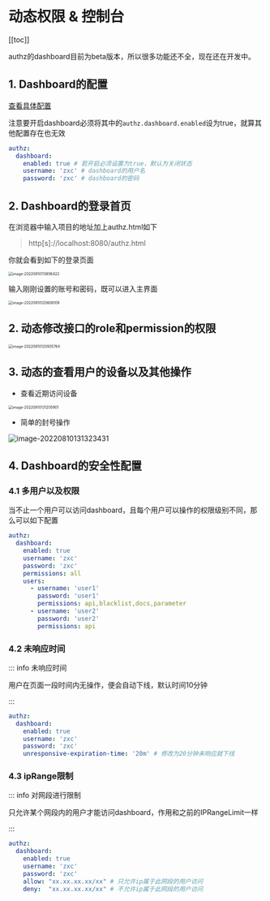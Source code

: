 # 动态权限 & 控制台

[[toc]]



authz的dashboard目前为beta版本，所以很多功能还不全，现在还在开发中。



## 1. Dashboard的配置

[查看具体配置](/guide/settings#dashboard配置)

注意要开启dashboard必须将其中的`authz.dashboard.enabled`设为true，就算其他配置存在也无效

```yaml
authz:
  dashboard:
    enabled: true # 若开启必须设置为true，默认为关闭状态
    username: 'zxc' # dashboard的用户名
    password: 'zxc' # dashboard的密码
```



## 2. Dashboard的登录首页

在浏览器中输入项目的地址加上authz.html如下

> http[s]://localhost:8080/authz.html

 你就会看到如下的登录页面

<img src="https://tva1.sinaimg.cn/large/e6c9d24egy1h51inbdkcfj219u0u00x5.jpg" alt="image-20220810113656422" style="zoom:50%;" />

输入刚刚设置的账号和密码，既可以进入主界面

<img src="https://tva1.sinaimg.cn/large/e6c9d24egy1h51jhlm3grj213o0u0jtm.jpg" alt="image-20220810120606109" style="zoom:50%;" />

## 2. 动态修改接口的role和permission的权限

<img src="https://tva1.sinaimg.cn/large/e6c9d24egy1h51jl9yqjaj21wm0u0mzo.jpg" alt="image-20220810120935764" style="zoom:50%;" />

## 3. 动态的查看用户的设备以及其他操作

- 查看近期访问设备

<img src="https://tva1.sinaimg.cn/large/e6c9d24egy1h51le9epj1j220y0gmwgg.jpg" alt="image-20220810131205901" style="zoom:50%;" />

- 简单的封号操作

<img src="https://tva1.sinaimg.cn/large/e6c9d24egy1h51lfl7jo5j213v0u0jt3.jpg" alt="image-20220810131323431"  />

## 4. Dashboard的安全性配置

### 4.1 多用户以及权限

当不止一个用户可以访问dashboard，且每个用户可以操作的权限级别不同，那么可以如下配置

```yaml
authz:
  dashboard:
    enabled: true
    username: 'zxc'
    password: 'zxc'
    permissions: all
    users: 
      - username: 'user1'
        password: 'user1'
        permissions: api,blacklist,docs,parameter
      - username: 'user2'
        password: 'user2'
        permissions: api
```

### 4.2 未响应时间

::: info 未响应时间

用户在页面一段时间内无操作，便会自动下线，默认时间10分钟

:::

```yaml
authz:
  dashboard:
    enabled: true
    username: 'zxc'
    password: 'zxc'
    unresponsive-expiration-time: '20m' # 修改为20分钟未响应就下线
```

### 4.3 ipRange限制

::: info 对网段进行限制

只允许某个网段内的用户才能访问dashboard，作用和之前的IPRangeLimit一样

:::

```yaml
authz:
  dashboard:
    enabled: true
    username: 'zxc'
    password: 'zxc'
    allow: "xx.xx.xx.xx/xx" # 只允许ip属于此网段的用户访问
    deny:  "xx.xx.xx.xx/xx" # 不允许ip属于此网段的用户访问
```



<style>
  :root{
    --vp-home-hero-name-color: transparent;
    --vp-home-hero-name-background: -webkit-linear-gradient(120deg, #e7cb7f, #d65454);

    --vp-c-brand: #fb8732;
    --vp-c-brand-light: #fb8732;
    --vp-c-brand-lighter: #ff7727;
    --vp-c-brand-dark: #fb8732;
    --vp-c-brand-darker: #ff7727;
  }
</style>
